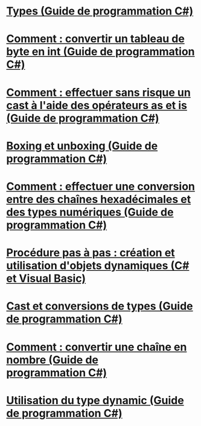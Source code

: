 # [Types (Guide de programmation C#)](index.md)
# [Comment : convertir un tableau de byte en int (Guide de programmation C#)](how-to-convert-a-byte-array-to-an-int.md)
# [Comment : effectuer sans risque un cast à l'aide des opérateurs as et is (Guide de programmation C#)](how-to-safely-cast-by-using-as-and-is-operators.md)
# [Boxing et unboxing (Guide de programmation C#)](boxing-and-unboxing.md)
# [Comment : effectuer une conversion entre des chaînes hexadécimales et des types numériques (Guide de programmation C#)](how-to-convert-between-hexadecimal-strings-and-numeric-types.md)
# [Procédure pas à pas : création et utilisation d'objets dynamiques (C# et Visual Basic)](walkthrough-creating-and-using-dynamic-objects.md)
# [Cast et conversions de types (Guide de programmation C#)](casting-and-type-conversions.md)
# [Comment : convertir une chaîne en nombre (Guide de programmation C#)](how-to-convert-a-string-to-a-number.md)
# [Utilisation du type dynamic (Guide de programmation C#)](using-type-dynamic.md)
